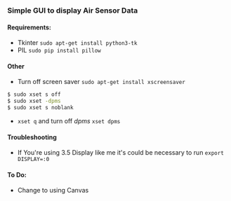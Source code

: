 ### Simple GUI to display Air Sensor Data

#### Requirements:
* Tkinter ```sudo apt-get install python3-tk```
* PIL ```sudo pip install pillow```

#### Other
* Turn off screen saver ```sudo apt-get install xscreensaver```

```bash
$ sudo xset s off
$ sudo xset -dpms
$ sudo xset s noblank
```
* ```xset q``` and turn off _dpms_ ```xset dpms```

#### Troubleshooting
* If You're using 3.5 Display like me it's could be necessary to run ```export DISPLAY=:0```

#### To Do:
* Change to using Canvas